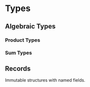 # Types

## Algebraic Types

### Product Types

### Sum Types

## Records
Immutable structures with named fields.